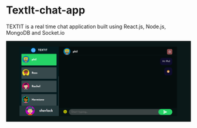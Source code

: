 # TextIt-chat-app
TEXTIT is a real time chat application built using React.js, Node.js, MongoDB and Socket.io

![alt text](https://github.com/Aishwarya713/TextIt-chat-app/blob/main/public/src/assets/textit.png)
